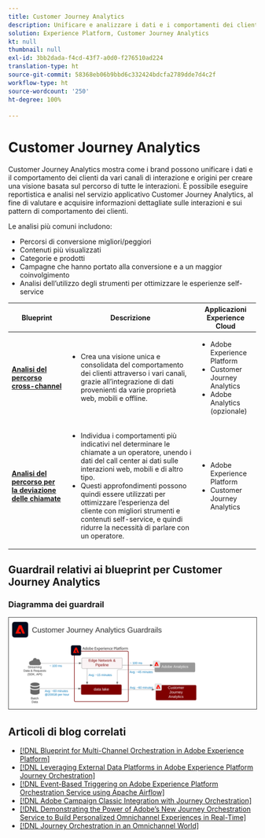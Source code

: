 ```yaml
---
title: Customer Journey Analytics
description: Unificare e analizzare i dati e i comportamenti dei clienti da tutto il percorso del cliente
solution: Experience Platform, Customer Journey Analytics
kt: null
thumbnail: null
exl-id: 3bb2dada-f4cd-43f7-a0d0-f276510ad224
translation-type: ht
source-git-commit: 58368eb06b9bbd6c332424bdcfa2789dde7d4c2f
workflow-type: ht
source-wordcount: '250'
ht-degree: 100%

---
```


# Customer Journey Analytics

Customer Journey Analytics mostra come i brand possono unificare i dati e il comportamento dei clienti da vari canali di interazione e origini per creare una visione basata sul percorso di tutte le interazioni. È possibile eseguire reportistica e analisi nel servizio applicativo Customer Journey Analytics, al fine di valutare e acquisire informazioni dettagliate sulle interazioni e sui pattern di comportamento dei clienti.

Le analisi più comuni includono:

* Percorsi di conversione migliori/peggiori
* Contenuti più visualizzati
* Categorie e prodotti
* Campagne che hanno portato alla conversione e a un maggior coinvolgimento
* Analisi dell’utilizzo degli strumenti per ottimizzare le esperienze self-service

| Blueprint | Descrizione | Applicazioni Experience Cloud |
|---|---|---|
| **[Analisi del percorso cross-channel](digital-behavioral-data-consolidation.md)** | <ul><li>Crea una visione unica e consolidata del comportamento dei clienti attraverso i vari canali, grazie all’integrazione di dati provenienti da varie proprietà web, mobili e offline.</li></ul> | <ul><li>Adobe Experience Platform</li><li>Customer Journey Analytics</li><li>Adobe Analytics (opzionale)</li></ul> |
| **[Analisi del percorso per la deviazione delle chiamate](call-deflect.md)** | <ul><li>Individua i comportamenti più indicativi nel determinare le chiamate a un operatore, unendo i dati del call center ai dati sulle interazioni web, mobili e di altro tipo.</li><li>Questi approfondimenti possono quindi essere utilizzati per ottimizzare l’esperienza del cliente con migliori strumenti e contenuti self-service, e quindi ridurre la necessità di parlare con un operatore.  </li></ul> | <ul><li>Adobe Experience Platform</li><li>Customer Journey Analytics</li> |

## Guardrail relativi ai blueprint per Customer Journey Analytics

### Diagramma dei guardrail

<img src="assets/cja_guardrails.svg" alt="Diagramma dei guardrail relativi ai blueprint per Customer Journey Analytics" style="border:1px solid #4a4a4a" />


## Articoli di blog correlati

* [[!DNL Blueprint for Multi-Channel Orchestration in Adobe Experience Platform]](https://medium.com/adobetech/blueprint-for-multi-channel-orchestration-in-adobe-experience-platform-c68317e94184)
* [[!DNL Leveraging External Data Platforms in Adobe Experience Platform Journey Orchestration]](https://medium.com/adobetech/leveraging-external-data-platforms-in-adobe-experience-platform-journey-orchestration-54fc6134fe17)
* [[!DNL Event-Based Triggering on Adobe Experience Platform Orchestration Service using Apache Airflow]](https://medium.com/adobetech/event-based-triggering-on-adobe-experience-platform-orchestration-service-using-apache-airflow-8607b28251f1)
* [[!DNL Adobe Campaign Classic Integration with Journey Orchestration]](https://medium.com/adobetech/adobe-campaign-classic-integration-with-journey-orchestration-ae577653281)
* [[!DNL Demonstrating the Power of Adobe’s New Journey Orchestration Service to Build Personalized Omnichannel Experiences in Real-Time]](https://medium.com/adobetech/demonstrating-the-power-of-adobes-new-journey-orchestration-service-to-build-personalized-aa60d88cd34)
* [[!DNL Journey Orchestration in an Omnichannel World]](https://medium.com/adobetech/journey-orchestration-in-an-omnichannel-world-3a2d32d556d9)
